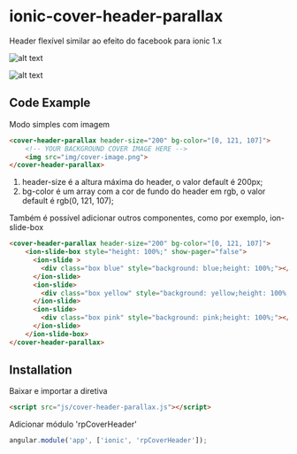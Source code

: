 # ionic-cover-header-parallax

Header flexível similar ao efeito do facebook para ionic 1.x

![alt text](https://github.com/rprrafa/ionic-cover-header-parallax/img/example1.png "Exemplo Simples")

![alt text](https://github.com/rprrafa/ionic-cover-header-parallax/img/example2.png "Exemplo com Slide Box")

## Code Example
Modo simples com imagem
```html
<cover-header-parallax header-size="200" bg-color="[0, 121, 107]">
    <!-- YOUR BACKGROUND COVER IMAGE HERE -->
    <img src="img/cover-image.png">
</cover-header-parallax>
```

1. header-size é a altura máxima do header, o valor default é 200px;
2. bg-color é um array com a cor de fundo do header em rgb, o valor default é rgb(0, 121, 107);

Também é possível adicionar outros componentes, como por exemplo, ion-slide-box
```html
<cover-header-parallax header-size="200" bg-color="[0, 121, 107]">
	<ion-slide-box style="height: 100%;" show-pager="false">
      <ion-slide >
        <div class="box blue" style="background: blue;height: 100%;"></div>
      </ion-slide>
      <ion-slide>
        <div class="box yellow" style="background: yellow;height: 100%;"></div>
      </ion-slide>
      <ion-slide>
        <div class="box pink" style="background: pink;height: 100%;"></div>
      </ion-slide>
    </ion-slide-box>
</cover-header-parallax>
```
## Installation
Baixar e importar a diretiva
```html
<script src="js/cover-header-parallax.js"></script>
```

Adicionar módulo 'rpCoverHeader'
```javascript
angular.module('app', ['ionic', 'rpCoverHeader']);
```

